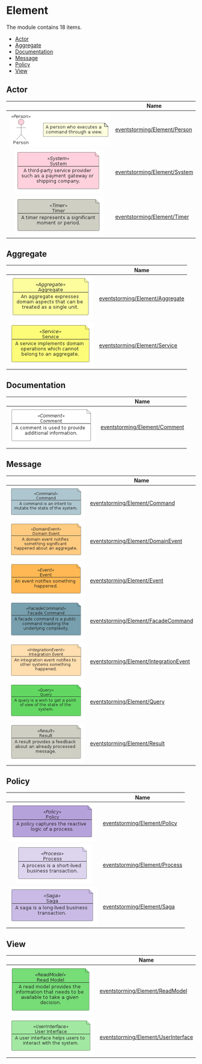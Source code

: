 # Element

The module contains 18 items.

- [Actor](#family-actor)
- [Aggregate](#family-aggregate)
- [Documentation](#family-documentation)
- [Message](#family-message)
- [Policy](#family-policy)
- [View](#family-view)

<span id="family-actor"></span>

## Actor

|                                                                                               | Name                                                                  |
|:---------------------------------------------------------------------------------------------:|-----------------------------------------------------------------------|
| ![illustration of eventstorming/Element/Person](../../eventstorming/Element/Person.Local.png) | [eventstorming/Element/Person](../../eventstorming/Element/Person.md) |
| ![illustration of eventstorming/Element/System](../../eventstorming/Element/System.Local.png) | [eventstorming/Element/System](../../eventstorming/Element/System.md) |
|  ![illustration of eventstorming/Element/Timer](../../eventstorming/Element/Timer.Local.png)  | [eventstorming/Element/Timer](../../eventstorming/Element/Timer.md)   |

<span id="family-aggregate"></span>

## Aggregate

|                                                                                                     | Name                                                                        |
|:---------------------------------------------------------------------------------------------------:|-----------------------------------------------------------------------------|
| ![illustration of eventstorming/Element/Aggregate](../../eventstorming/Element/Aggregate.Local.png) | [eventstorming/Element/Aggregate](../../eventstorming/Element/Aggregate.md) |
|   ![illustration of eventstorming/Element/Service](../../eventstorming/Element/Service.Local.png)   | [eventstorming/Element/Service](../../eventstorming/Element/Service.md)     |

<span id="family-documentation"></span>

## Documentation

|                                                                                                 | Name                                                                    |
|:-----------------------------------------------------------------------------------------------:|-------------------------------------------------------------------------|
| ![illustration of eventstorming/Element/Comment](../../eventstorming/Element/Comment.Local.png) | [eventstorming/Element/Comment](../../eventstorming/Element/Comment.md) |

<span id="family-message"></span>

## Message

|                                                                                                                   | Name                                                                                      |
|:-----------------------------------------------------------------------------------------------------------------:|-------------------------------------------------------------------------------------------|
|          ![illustration of eventstorming/Element/Command](../../eventstorming/Element/Command.Local.png)          | [eventstorming/Element/Command](../../eventstorming/Element/Command.md)                   |
|      ![illustration of eventstorming/Element/DomainEvent](../../eventstorming/Element/DomainEvent.Local.png)      | [eventstorming/Element/DomainEvent](../../eventstorming/Element/DomainEvent.md)           |
|            ![illustration of eventstorming/Element/Event](../../eventstorming/Element/Event.Local.png)            | [eventstorming/Element/Event](../../eventstorming/Element/Event.md)                       |
|    ![illustration of eventstorming/Element/FacadeCommand](../../eventstorming/Element/FacadeCommand.Local.png)    | [eventstorming/Element/FacadeCommand](../../eventstorming/Element/FacadeCommand.md)       |
| ![illustration of eventstorming/Element/IntegrationEvent](../../eventstorming/Element/IntegrationEvent.Local.png) | [eventstorming/Element/IntegrationEvent](../../eventstorming/Element/IntegrationEvent.md) |
|            ![illustration of eventstorming/Element/Query](../../eventstorming/Element/Query.Local.png)            | [eventstorming/Element/Query](../../eventstorming/Element/Query.md)                       |
|           ![illustration of eventstorming/Element/Result](../../eventstorming/Element/Result.Local.png)           | [eventstorming/Element/Result](../../eventstorming/Element/Result.md)                     |

<span id="family-policy"></span>

## Policy

|                                                                                                 | Name                                                                    |
|:-----------------------------------------------------------------------------------------------:|-------------------------------------------------------------------------|
|  ![illustration of eventstorming/Element/Policy](../../eventstorming/Element/Policy.Local.png)  | [eventstorming/Element/Policy](../../eventstorming/Element/Policy.md)   |
| ![illustration of eventstorming/Element/Process](../../eventstorming/Element/Process.Local.png) | [eventstorming/Element/Process](../../eventstorming/Element/Process.md) |
|    ![illustration of eventstorming/Element/Saga](../../eventstorming/Element/Saga.Local.png)    | [eventstorming/Element/Saga](../../eventstorming/Element/Saga.md)       |

<span id="family-view"></span>

## View

|                                                                                                             | Name                                                                                |
|:-----------------------------------------------------------------------------------------------------------:|-------------------------------------------------------------------------------------|
|     ![illustration of eventstorming/Element/ReadModel](../../eventstorming/Element/ReadModel.Local.png)     | [eventstorming/Element/ReadModel](../../eventstorming/Element/ReadModel.md)         |
| ![illustration of eventstorming/Element/UserInterface](../../eventstorming/Element/UserInterface.Local.png) | [eventstorming/Element/UserInterface](../../eventstorming/Element/UserInterface.md) |



